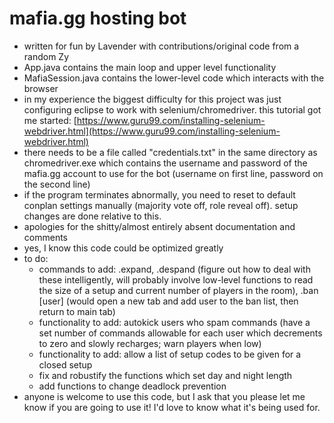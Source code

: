 # mafia.gg hosting bot
- written for fun by Lavender with contributions/original code from a random Zy
- App.java contains the main loop and upper level functionality
- MafiaSession.java contains the lower-level code which interacts with the browser
- in my experience the biggest difficulty for this project was just configuring eclipse to work with selenium/chromedriver. this tutorial got me started: [https://www.guru99.com/installing-selenium-webdriver.html](https://www.guru99.com/installing-selenium-webdriver.html)
- there needs to be a file called "credentials.txt" in the same directory as chromedriver.exe which contains the username and password of the mafia.gg account to use for the bot (username on first line, password on the second line)
- if the program terminates abnormally, you need to reset to default conplan settings manually (majority vote off, role reveal off). setup changes are done relative to this.
- apologies for the shitty/almost entirely absent documentation and comments
- yes, I know this code could be optimized greatly
- to do:
	- commands to add: .expand, .despand (figure out how to deal with these intelligently, will probably involve low-level functions to read the size of a setup and current number of players in the room), .ban [user] (would open a new tab and add user to the ban list, then return to main tab)
	- functionality to add: autokick users who spam commands (have a set number of commands allowable for each user which decrements to zero and slowly recharges; warn players when low)
	- functionality to add: allow a list of setup codes to be given for a closed setup
	- fix and robustify the functions which set day and night length
	- add functions to change deadlock prevention
- anyone is welcome to use this code, but I ask that you please let me know if you are going to use it! I'd love to know what it's being used for.
